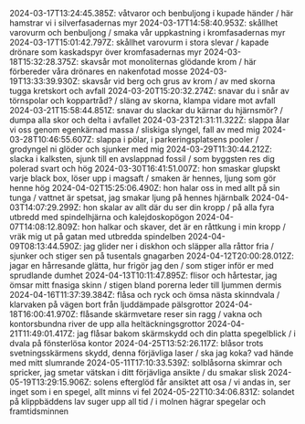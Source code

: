 2024-03-17T13:24:45.385Z: våtvaror och benbuljong i kupade händer / här hamstrar vi i silverfasadernas myr
2024-03-17T14:58:40.953Z: skållhet varovurm och benbuljong / smaka vår uppkastning i kromfasadernas myr
2024-03-17T15:01:42.797Z: skållhet varovurm i stora slevar / kapade drönare som kaskadspyr över kromfasadernas myr
2024-03-18T15:32:28.375Z: skavsår mot monoliternas glödande krom / här förbereder våra drönares en nakenfotad mosse
2024-03-19T13:33:39.930Z: skavsår vid berg och grus av krom / av med skorna tugga kretskort och avfall
2024-03-20T15:20:32.274Z: snavar du i snår av törnspolar och koppartråd? / släng av skorna, klampa vidare mot avfall
2024-03-21T15:58:44.851Z: snavar du slackar du kärnar du hjärnsmör? / dumpa alla skor och delta i avfallet
2024-03-23T21:31:11.322Z: slappa ålar vi oss genom egenkärnad massa / sliskiga slyngel, fall av med mig 
2024-03-28T10:46:55.607Z: slappa i pölar, i parkeringsplatsens pooler / grodyngel ni glöder och sjunker med mig
2024-03-29T11:30:44.212Z: slacka i kalksten, sjunk till en avslappnad fossil / som byggsten res dig polerad svart och hög
2024-03-30T16:41:51.007Z: hon smaskar glupskt varje black box, löser upp i magsaft / smaken är hennes, ljung som gör henne hög
2024-04-02T15:25:06.490Z: hon halar oss in med allt på sin tunga / vattnet är spetsat, jag smakar ljung på hennes hjärnbalk
2024-04-03T14:07:29.299Z: hon skalar av allt där du ser din kropp / på alla fyra utbredd med spindelhjärna och kalejdoskopögon
2024-04-07T14:08:12.809Z: hon halkar och skaver, det är en råttkung i min kropp / vräk mig ut på gatan med utbredda spindelben
2024-04-09T08:13:44.590Z: jag glider ner i diskhon och släpper alla råttor fria / sjunker och stiger sen på tusentals gnagarben
2024-04-12T20:00:28.012Z: jagar en hårresande glätta, hur frigör jag den / som stiger inför er med sprudlande dumhet
2024-04-13T10:11:47.895Z: flisor och hårtestar, jag ömsar mitt fnasiga skinn / stigen bland porerna leder till ljummen dermis
2024-04-16T11:37:39.384Z: flåsa och ryck och ömsa nästa skinndvala / klarvaken på vägen bort från ljuddämpade pälsgrottor
2024-04-18T16:00:41.970Z: flåsande skärmvetare reser sin ragg / vakna och kontorsbundna river de upp alla heltäckningsgrottor
2024-04-21T11:49:01.417Z: jag flåsar bakom skärmskydd och din platta spegelblick / i dvala på fönsterlösa kontor
2024-04-25T13:52:26.117Z: blåsor trots svetningsskärmens skydd, denna förjävliga laser / ska jag koka? vad hände med mitt slumrande 
2024-05-11T17:10:33.539Z: solblåsorna skimrar och spricker, jag smetar vätskan i ditt förjävliga ansikte / du smakar slisk
2024-05-19T13:29:15.906Z: solens efterglöd får ansiktet att osa / vi andas in, ser inget som i en spegel, allt minns vi fel
2024-05-22T10:34:06.831Z: solandet på klippbäddens lav suger upp all tid / i molnen hägrar spegelar och framtidsminnen
